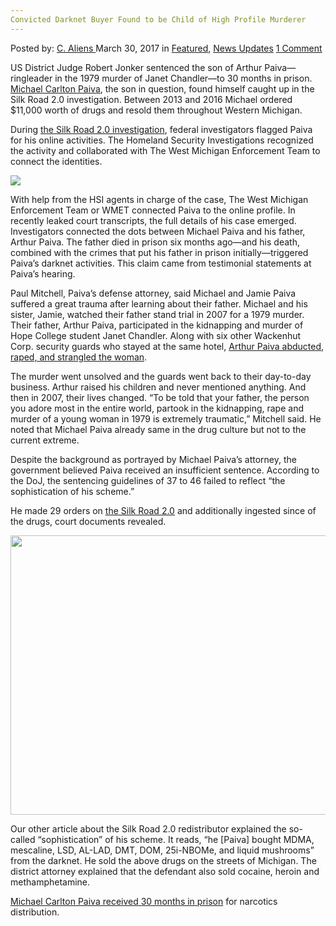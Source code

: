```yaml
---
Convicted Darknet Buyer Found to be Child of High Profile Murderer
---
```

<article class="post-listing post-18882 post type-post status-publish format-standard has-post-thumbnail hentry category-deepdot-news category-news-updates tag-buyer tag-child tag-convicted tag-darknet tag-high tag-murderer tag-profile">
<div class="post-inner">
<span>Posted by: <a href="https://www.deepdotweb.com/author/caliens/" title="">C. Aliens </a></span>
<span>March 30, 2017</span>
<span>in <a href="https://www.deepdotweb.com/category/deepdot-news/" rel="category tag">Featured</a>, <a href="https://www.deepdotweb.com/category/news-updates/" rel="category tag">News Updates</a></span>
<span><a href="https://www.deepdotweb.com/2017/03/30/convicted-darknet-buyer-found-child-high-profile-murderer/#comments">1 Comment</a></span>
</p>
<div class="clear"></div>
<div class="entry">
<p>US District Judge Robert Jonker sentenced the son of Arthur Paiva—ringleader in the 1979 murder of Janet Chandler—to 30 months in prison. <a href="https://www.deepdotweb.com/2017/03/27/us-silk-road-2-0-reseller-sentenced-prison/">Michael Carlton Paiva</a>, the son in question, found himself caught up in the Silk Road 2.0 investigation. Between 2013 and 2016 Michael ordered $11,000 worth of drugs and resold them throughout Western Michigan.</p>
<p>During <a href="https://www.justice.gov/usao-wdmi/pr/2017_0309_Paiva">the Silk Road 2.0 investigation</a>, federal investigators flagged Paiva for his online activities. The Homeland Security Investigations recognized the activity and collaborated with The West Michigan Enforcement Team to connect the identities.</p>
<p><img class="wp-image-18889 aligncenter" src="https://www.deepdotweb.com/wp-content/uploads/2017/03/word-image-65.png" srcset="https://www.deepdotweb.com/wp-content/uploads/2017/03/word-image-65.png 650w, https://www.deepdotweb.com/wp-content/uploads/2017/03/word-image-65-300x171.png 300w" sizes="(max-width: 650px) 100vw, 650px"/></p>
<p>With help from the HSI agents in charge of the case, The West Michigan Enforcement Team or WMET connected Paiva to the online profile. In recently leaked court transcripts, the full details of his case emerged. Investigators connected the dots between Michael Paiva and his father, Arthur Paiva. The father died in prison six months ago—and his death, combined with the crimes that put his father in prison initially—triggered Paiva’s darknet activities. This claim came from testimonial statements at Paiva’s hearing.</p>
<p>Paul Mitchell, Paiva’s defense attorney, said Michael and Jamie Paiva suffered a great trauma after learning about their father. Michael and his sister, Jamie, watched their father stand trial in 2007 for a 1979 murder. Their father, Arthur Paiva, participated in the kidnapping and murder of Hope College student Janet Chandler. Along with six other Wackenhut Corp. security guards who stayed at the same hotel, <a href="http://www.mlive.com/news/grand-rapids/index.ssf/2017/03/son_of_cold-case_killer_sent_t.html">Arthur Paiva abducted, raped, and strangled the woman</a>.</p>
<p>The murder went unsolved and the guards went back to their day-to-day business. Arthur raised his children and never mentioned anything. And then in 2007, their lives changed. “To be told that your father, the person you adore most in the entire world, partook in the kidnapping, rape and murder of a young woman in 1979 is extremely traumatic,&#8221; Mitchell said. He noted that Michael Paiva already same in the drug culture but not to the current extreme.</p>
<p>Despite the background as portrayed by Michael Paiva’s attorney, the government believed Paiva received an insufficient sentence. According to the DoJ, the sentencing guidelines of 37 to 46 failed to reflect “the sophistication of his scheme.”</p>
<p>He made 29 orders on <a href="https://www.deepdotweb.com/marketplace-directory/categories/top-markets/">the Silk Road 2.0</a> and additionally ingested since of the drugs, court documents revealed.</p>
<p><img class="wp-image-18890 aligncenter" src="https://www.deepdotweb.com/wp-content/uploads/2017/03/word-image-22.jpeg" width="908" height="447" srcset="https://www.deepdotweb.com/wp-content/uploads/2017/03/word-image-22.jpeg 1200w, https://www.deepdotweb.com/wp-content/uploads/2017/03/word-image-22-300x148.jpeg 300w, https://www.deepdotweb.com/wp-content/uploads/2017/03/word-image-22-1024x504.jpeg 1024w" sizes="(max-width: 908px) 100vw, 908px"/></p>
<p>Our other article about the Silk Road 2.0 redistributor explained the so-called “sophistication” of his scheme. It reads, “he [Paiva] bought MDMA, mescaline, LSD, AL-LAD, DMT, DOM, 25i-NBOMe, and liquid mushrooms” from the darknet. He sold the above drugs on the streets of Michigan. The district attorney explained that the defendant also sold cocaine, heroin and methamphetamine.</p>
<p><a href="https://www.deepdotweb.com/tag/sentenced/">Michael Carlton Paiva received 30 months in prison</a> for narcotics distribution.</p>
</div>
<span style="display:none"><a href="https://www.deepdotweb.com/tag/buyer/" rel="tag">buyer</a> <a href="https://www.deepdotweb.com/tag/child/" rel="tag">child</a> <a href="https://www.deepdotweb.com/tag/convicted/" rel="tag">convicted</a> <a href="https://www.deepdotweb.com/tag/darknet/" rel="tag">darknet</a> <a href="https://www.deepdotweb.com/tag/high/" rel="tag">high</a> <a href="https://www.deepdotweb.com/tag/murderer/" rel="tag">murderer</a> <a href="https://www.deepdotweb.com/tag/profile/" rel="tag">profile</a></span> <span style="display:none" class="updated">2017-03-30</span>
<div style="display:none" class="vcard author" itemprop="author" itemscope itemtype="http://schema.org/Person"><strong class="fn" itemprop="name"><a href="https://www.deepdotweb.com/author/caliens/" title="Posts by C. Aliens" rel="author">C. Aliens</a></strong></div>
</div>
</article>

